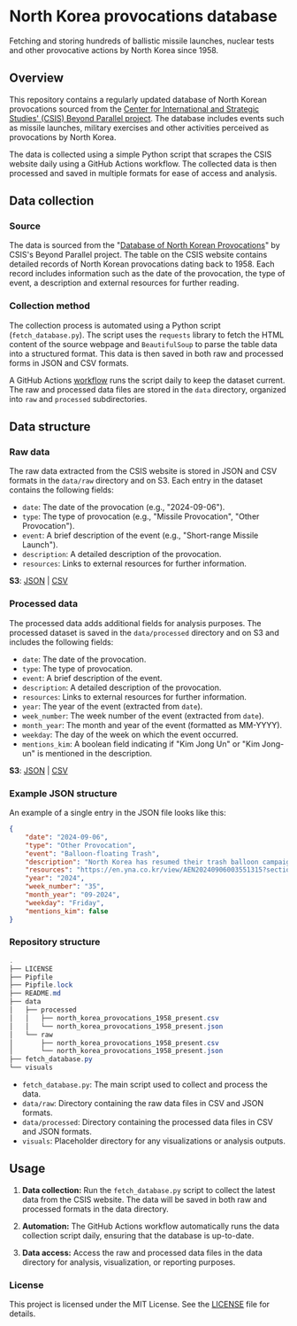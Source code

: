 # North Korea provocations database
Fetching and storing hundreds of ballistic missile launches, nuclear tests and other provocative actions by North Korea since 1958.

## Overview

This repository contains a regularly updated database of North Korean provocations sourced from the [Center for International and Strategic Studies' (CSIS) Beyond Parallel project](https://beyondparallel.csis.org/database-north-korean-provocations/). The database includes events such as missile launches, military exercises and other activities perceived as provocations by North Korea. 

The data is collected using a simple Python script that scrapes the CSIS website daily using a GitHub Actions workflow. The collected data is then processed and saved in multiple formats for ease of access and analysis.

## Data collection

### Source

The data is sourced from the "[Database of North Korean Provocations](https://beyondparallel.csis.org/database-north-korean-provocations/)" by CSIS's Beyond Parallel project. The table on the CSIS website contains detailed records of North Korean provocations dating back to 1958. Each record includes information such as the date of the provocation, the type of event, a description and external resources for further reading.

### Collection method

The collection process is automated using a Python script (`fetch_database.py`). The script uses the `requests` library to fetch the HTML content of the source webpage and `BeautifulSoup` to parse the table data into a structured format. This data is then saved in both raw and processed forms in JSON and CSV formats.

A GitHub Actions [workflow](https://github.com/stiles/north-korea-provocations/blob/main/.github/workflows/fetch_database.yml) runs the script daily to keep the dataset current. The raw and processed data files are stored in the `data` directory, organized into `raw` and `processed` subdirectories.

## Data structure

### Raw data

The raw data extracted from the CSIS website is stored in JSON and CSV formats in the `data/raw` directory and on S3. Each entry in the dataset contains the following fields:

- `date`: The date of the provocation (e.g., "2024-09-06").
- `type`: The type of provocation (e.g., "Missile Provocation", "Other Provocation").
- `event`: A brief description of the event (e.g., "Short-range Missile Launch").
- `description`: A detailed description of the provocation.
- `resources`: Links to external resources for further information.

**S3**: [JSON](https://stilesdata.com/north-korea-provocations/raw/north_korea_provocations_1958_present.json) | [CSV](https://stilesdata.com/north-korea-provocations/raw/north_korea_provocations_1958_present.csv)

### Processed data

The processed data adds additional fields for analysis purposes. The processed dataset is saved in the `data/processed` directory and on S3 and includes the following fields:

- `date`: The date of the provocation.
- `type`: The type of provocation.
- `event`: A brief description of the event.
- `description`: A detailed description of the provocation.
- `resources`: Links to external resources for further information.
- `year`: The year of the event (extracted from `date`).
- `week_number`: The week number of the event (extracted from `date`).
- `month_year`: The month and year of the event (formatted as MM-YYYY).
- `weekday`: The day of the week on which the event occurred.
- `mentions_kim`: A boolean field indicating if "Kim Jong Un" or "Kim Jong-un" is mentioned in the description.

**S3**: [JSON](https://stilesdata.com/north-korea-provocations/processed/north_korea_provocations_1958_present.json) | [CSV](https://stilesdata.com/north-korea-provocations/processed/north_korea_provocations_1958_present.csv)

### Example JSON structure

An example of a single entry in the JSON file looks like this:

```json
{
    "date": "2024-09-06",
    "type": "Other Provocation",
    "event": "Balloon-floating Trash",
    "description": "North Korea has resumed their trash balloon campaign Friday evening, marking the latest in the North's back-to-back balloon launches in the past three days. JCS notified reporters at 6:39 pm Friday that it detected the launch of suspected trash balloons and warned they may move toward northern Gyeonggi Province depending on wind direction. This batch is the North's fourth launch since Wednesday. Earlier in the day, the JCS said it detected the launch of some 260 trash balloons from Thursday night to early Friday, including around 140 trash bundles which were found in Seoul and parts of Gyeonggi Province around the capital. The bundles held paper and plastic bottles, without any hazardous substances.",
    "resources": "https://en.yna.co.kr/view/AEN20240906003551315?section=search",
    "year": "2024",
    "week_number": "35",
    "month_year": "09-2024",
    "weekday": "Friday",
    "mentions_kim": false
}
```

### Repository structure

```csharp
.
├── LICENSE
├── Pipfile
├── Pipfile.lock
├── README.md
├── data
│   ├── processed
│   │   ├── north_korea_provocations_1958_present.csv
│   │   └── north_korea_provocations_1958_present.json
│   └── raw
│       ├── north_korea_provocations_1958_present.csv
│       └── north_korea_provocations_1958_present.json
├── fetch_database.py
└── visuals
```

- `fetch_database.py`: The main script used to collect and process the data.
- `data/raw`: Directory containing the raw data files in CSV and JSON formats.
- `data/processed`: Directory containing the processed data files in CSV and JSON formats.
- `visuals`: Placeholder directory for any visualizations or analysis outputs.

## Usage

1. **Data collection:** Run the `fetch_database.py` script to collect the latest data from the CSIS website. The data will be saved in both raw and processed formats in the data directory.

2. **Automation:** The GitHub Actions workflow automatically runs the data collection script daily, ensuring that the database is up-to-date.

3. **Data access:** Access the raw and processed data files in the data directory for analysis, visualization, or reporting purposes.

### License
This project is licensed under the MIT License. See the [LICENSE](LICENSE) file for details.